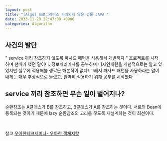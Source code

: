 ```yaml
---
layout: post
title: "[Algo] 프로그래머스 파괴되지 않은 건물 JAVA "
date: 2033-11-20 22:47:00 +0900
categories: Algorithm
---
```


## 사건의 발단

" service 끼리 참조하지 않도록 파사드 패턴을 사용해서 개발하자 "
프로젝트를 시작하며 선배가 했던 말이다. 정보처리기사를 공부하며 디자인패턴을 개념적으로는 알고 있었지만 실무에 적용해볼 생각은 해본적이 없다! 그래서 파사드 패턴을 사용하라는 말이 내게는 매우 추상적으로 들렸고, 완벽히 적용하기 위해 공부를 시작했다

## service 끼리 참조하면 무슨 일이 벌어지나?

순환참조는 A클래스가 B를 참조하고, B클래스가 A를 참조하는 것이다. 서로의 Bean에 등록되는 것이기 때문에
lazy
순환참조의 고리를 끊도록 재설계하는 것이 최선이다.

<br>

참고
[우아한테크세미나- 우아한 객체지향](https://youtu.be/dJ5C4qRqAgA?si=52iQD157kpHiRWiq)
